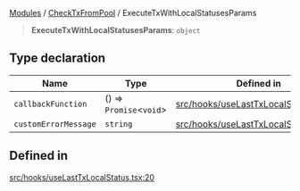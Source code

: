 [Modules](../../README.md) / [CheckTxFromPool](../README.md) / ExecuteTxWithLocalStatusesParams

> **ExecuteTxWithLocalStatusesParams**: `object`

## Type declaration

| Name | Type | Defined in |
| ------ | ------ | ------ |
| `callbackFunction` | () => `Promise`\<`void`\> | [src/hooks/useLastTxLocalStatus.tsx:22](https://github.com/bgd-labs/fe-shared/blob/09fc11c58abae5aa2af4d8b6d7c2f384460843a4/src/hooks/useLastTxLocalStatus.tsx#L22) |
| `customErrorMessage` | `string` | [src/hooks/useLastTxLocalStatus.tsx:21](https://github.com/bgd-labs/fe-shared/blob/09fc11c58abae5aa2af4d8b6d7c2f384460843a4/src/hooks/useLastTxLocalStatus.tsx#L21) |

## Defined in

[src/hooks/useLastTxLocalStatus.tsx:20](https://github.com/bgd-labs/fe-shared/blob/09fc11c58abae5aa2af4d8b6d7c2f384460843a4/src/hooks/useLastTxLocalStatus.tsx#L20)
